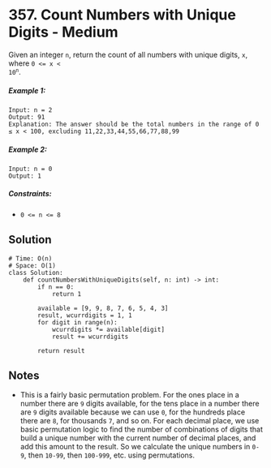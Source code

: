 # 357. Count Numbers with Unique Digits - Medium

Given an integer `n`, return the count of all numbers with unique digits, `x`, where <code>0 <= x < 10<sup>n</sup></code>.

##### Example 1:

```
Input: n = 2
Output: 91
Explanation: The answer should be the total numbers in the range of 0 ≤ x < 100, excluding 11,22,33,44,55,66,77,88,99
```

##### Example 2:

```
Input: n = 0
Output: 1
```

##### Constraints:

- `0 <= n <= 8`

## Solution

```
# Time: O(n)
# Space: O(1)
class Solution:
    def countNumbersWithUniqueDigits(self, n: int) -> int:
        if n == 0:
            return 1
        
        available = [9, 9, 8, 7, 6, 5, 4, 3]
        result, wcurrdigits = 1, 1
        for digit in range(n):
            wcurrdigits *= available[digit]
            result += wcurrdigits
            
        return result
```

## Notes
- This is a fairly basic permutation problem. For the ones place in a number there are `9` digits available, for the tens place in a number there are `9` digits available because we can use `0`, for the hundreds place there are `8`, for thousands `7`, and so on. For each decimal place, we use basic permutation logic to find the number of combinations of digits that build a unique number with the current number of decimal places, and add this amount to the result. So we calculate the unique numbers in `0-9`, then `10-99`, then `100-999`, etc. using permutations.